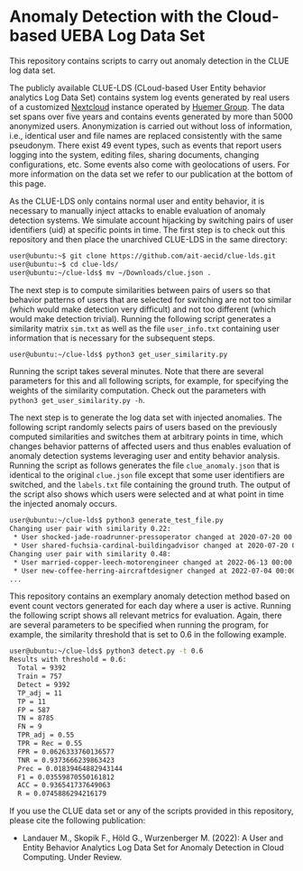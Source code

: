 # Anomaly Detection with the Cloud-based UEBA Log Data Set
This repository contains scripts to carry out anomaly detection in the CLUE log data set.

The publicly available CLUE-LDS (CLoud-based User Entity behavior analytics Log Data Set) contains system log events generated by real users of a customized [Nextcloud](https://nextcloud.com/) instance operated by [Huemer Group](https://www.huemer-group.com/hbox/). The data set spans over five years and contains events generated by more than 5000 anonymized users. Anonymization is carried out without loss of information, i.e., identical user and file names are replaced consistently with the same pseudonym. There exist 49 event types, such as events that report users logging into the system, editing files, sharing documents, changing configurations, etc. Some events also come with geolocations of users. For more information on the data set we refer to our publication at the bottom of this page.

As the CLUE-LDS only contains normal user and entity behavior, it is necessary to manually inject attacks to enable evaluation of anomaly detection systems. We simulate account hijacking by switching pairs of user identifiers (uid) at specific points in time. The first step is to check out this repository and then place the unarchived CLUE-LDS in the same directory:

```bash
user@ubuntu:~$ git clone https://github.com/ait-aecid/clue-lds.git
user@ubuntu:~$ cd clue-lds/
user@ubuntu:~/clue-lds$ mv ~/Downloads/clue.json .
```

The next step is to compute similarities between pairs of users so that behavior patterns of users that are selected for switching are not too similar (which would make detection very difficult) and not too different (which would make detection trivial). Running the following script generates a similarity matrix ``sim.txt`` as well as the file ``user_info.txt`` containing user information that is necessary for the subsequent steps.

```bash
user@ubuntu:~/clue-lds$ python3 get_user_similarity.py
```

Running the script takes several minutes. Note that there are several parameters for this and all following scripts, for example, for specifying the weights of the similarity computation. Check out the parameters with ``python3 get_user_similarity.py -h``.

The next step is to generate the log data set with injected anomalies. The following script randomly selects pairs of users based on the previously computed similarities and switches them at arbitrary points in time, which changes behavior patterns of affected users and thus enables evaluation of anomaly detection systems leveraging user and entity behavior analysis. Running the script as follows generates the file ``clue_anomaly.json`` that is identical to the original ``clue.json`` file except that some user identifiers are switched, and the ``labels.txt`` file containing the ground truth. The output of the script also shows which users were selected and at what point in time the injected anomaly occurs.

```bash
user@ubuntu:~/clue-lds$ python3 generate_test_file.py
Changing user pair with similarity 0.22:
 * User shocked-jade-roadrunner-pressoperator changed at 2020-07-20 00:00:00+00:00 (user originally carried out 3065 total events and 10 unique events during 65 active days).
 * User shared-fuchsia-cardinal-buildingadvisor changed at 2020-07-20 00:00:00+00:00 (user originally carried out 6186937 total events and 24 unique events during 1836 active days).
Changing user pair with similarity 0.48:
 * User married-copper-leech-motorengineer changed at 2022-06-13 00:00:00+00:00 (user originally carried out 5713 total events and 13 unique events during 165 active days).
 * User new-coffee-herring-aircraftdesigner changed at 2022-07-04 00:00:00+00:00 (user originally carried out 8506 total events and 8 unique events during 108 active days).
...
 ```

This repository contains an exemplary anomaly detection method based on event count vectors generated for each day where a user is active. Running the following script shows all relevant metrics for evaluation. Again, there are several parameters to be specified when running the program, for example, the similarity threshold that is set to 0.6 in the following example.

```bash
user@ubuntu:~/clue-lds$ python3 detect.py -t 0.6
Results with threshold = 0.6:
  Total = 9392
  Train = 757
  Detect = 9392
  TP_adj = 11
  TP = 11
  FP = 587
  TN = 8785
  FN = 9
  TPR_adj = 0.55
  TPR = Rec = 0.55
  FPR = 0.0626333760136577
  TNR = 0.9373666239863423
  Prec = 0.01839464882943144
  F1 = 0.03559870550161812
  ACC = 0.936541737649063
  R = 0.0745886294216179
```

If you use the CLUE data set or any of the scripts provided in this repository, please cite the following publication:
 * Landauer M., Skopik F., Höld G., Wurzenberger M. (2022): A User and Entity Behavior Analytics Log Data Set for Anomaly Detection in Cloud Computing. Under Review.
